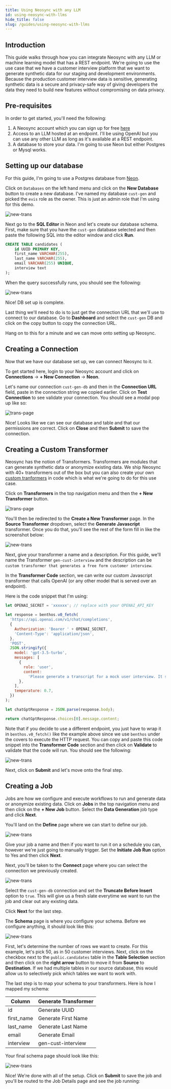 ```yaml
---
title: Using Neosync with any LLM
id: using-neosync-with-llms
hide_title: false
slug: /guides/using-neosync-with-llms
---
```


## Introduction

This guide walks through how you can integrate Neosync with any LLM or machine learning model that has a REST endpoint. We're going to use the use case that we have a customer interview platform that we want to generate synthetic data for our staging and development environments. Because the production customer interview data is sensitive, generating synthetic data is a secure and privacy-safe way of giving developers the data they need to build new features without compromising on data privacy.

## Pre-requisites

In order to get started, you'll need the following:

1. A Neosync account which you can sign up for free [here]("https://www.neosync.dev")
2. Access to an LLM hosted at an endpoint. I'll be using OpenAI but you can use any other LLM as long as it's available at a REST endpoint.
3. A database to store your data. I'm going to use Neon but either Postgres or Mysql works.

## Setting up our database

For this guide, I'm going to use a Postgres database from [Neon](https://neon.tech).

Click on `Databases` on the left hand menu and click on the **New Database** button to create a new database. I've named my database `cust-gen` and picked the `evis` role as the owner. This is just an admin role that I'm using for this demo.

![new-trans](/img/cust-gen-db.png)

Next go to the **SQL Editor** in Neon and let's create our database schema. First, make sure that you have the `cust-gen` database selected and then paste the following SQL into the editor window and click **Run**.

```sql
CREATE TABLE candidates (
    id UUID PRIMARY KEY,
    first_name VARCHAR(255),
    last_name VARCHAR(255),
    email VARCHAR(255) UNIQUE,
    interview text
);
```

When the query successfully runs, you should see the following:

![new-trans](/img/cust-gen-db-create.png)

Nice! DB set up is complete.

Last thing we'll need to do is to just get the connection URL that we'll use to connect to our database. Go to **Dashboard** and select the `cust-gen` DB and click on the copy button to copy the connection URL.

Hang on to this for a minute and we can move onto setting up Neosync.

## Creating a Connection

Now that we have our database set up, we can connect Neosync to it.

To get started here, login to your Neosync account and click on **Connections** -> **+ New Connection** -> **Neon**.

Let's name our connection `cust-gen-db` and then in the **Connection URL** field, paste in the connection string we copied earlier. Click on **Test Connection** to see validate your connection. You should see a modal pop up like so:

![trans-page](/img/candidates-table.png)

Nice! Looks like we can see our database and table and that our permissions are correct. Click on **Close** and then **Submit** to save the connection.

## Creating a Custom Transformer

Neosync has the notion of Transformers. Transformers are modules that can generate synthetic data or anonymize existing data. We ship Neosync with 40+ transformers out of the box but you can also create your own [custom tranformers](/blog/introducing-custom-transformers) in code which is what we're going to do for this use case.

Click on **Transformers** in the top navigation menu and then the **+ New Transformer** button.

![trans-page](/img/newtra.png)

You'll then be redirected to the **Create a New Transformer** page. In the **Source Transformer** dropdown, select the **Generate Javascript** transformer. Once you do that, you'll see the rest of the form fill in like the screenshot below:

![new-trans](/img/newcustomtrans.png)

Next, give your transformer a name and a description. For this guide, we'll name the Transformer `gen-cust-interview` and the description can be `custom transformer that generates a free form customer interview`.

In the **Transformer Code** section, we can write our custom Javascript transformer that calls OpenAI (or any other model that is served over an endpoint).

Here is the code snippet that I'm using:

```js
let OPENAI_SECRET = 'xxxxxx'; // replace with your OPENAI_API_KEY

let response = benthos.v0_fetch(
  'https://api.openai.com/v1/chat/completions',
  {
    Authorization: 'Bearer ' + OPENAI_SECRET,
    'Content-Type': 'application/json',
  },
  'POST',
  JSON.stringify({
    model: 'gpt-3.5-turbo',
    messages: [
      {
        role: 'user',
        content:
          'Please generate a transcript for a mock user interview. It should be less than 200 words',
      },
    ],
    temperature: 0.7,
  })
);

let chatGptResponse = JSON.parse(response.body);

return chatGptResponse.choices[0].message.content;
```

Note that if you decide to use a different endpoint, you just have to wrap it in `benthos.v0_fetch()` like the example above since we use `benthos` under the covers to execute the HTTP request. You can copy and paste this code snippet into the **Transformer Code** section and then click on **Validate** to validate that the code will run. You should see the following:

![new-trans](/img/oicode.png)

Next, click on **Submit** and let's move onto the final step.

## Creating a Job

Jobs are how we configure and execute workflows to run and generate data or anonymize existing data. Click on **Jobs** in the top navigation menu and then click on the **+ New Job** button. Select the **Data Generation** job type and click **Next**.

You'll land on the **Define** page where we can start to define our job.

![new-trans](/img/cust-gen-define.png)

Give your job a name and then if you want to run it on a schedule you can, however we're just going to manually trigger. Set the **Initiate Job Run** option to Yes and then click **Next**.

Next, you'll be taken to the **Connect** page where you can select the connection we previously created.

![new-trans](/img/cust-gen-connect.png)

Select the `cust-gen-db` connection and set the **Truncate Before Insert** option to `true`. This will give us a fresh slate everytime we want to run the job and clear out any existing data.

Click **Next** for the last step.

The **Schema** page is where you configure your schema. Before we configure anything, it should look like this:

![new-trans](/img/base-schema.png)

First, let's determine the number of rows we want to create. For this example, let's pick 50, as in 50 customer interviews. Next, click on the checkbox next to the `public.candidates` table in the **Table Selection** section and then click on the **right arrow** button to move it from **Source** to **Destination**. If we had multiple tables in our source database, this would allow us to selectively pick which tables we want to work with.

The last step is to map your schema to your transformers. Here is how I mapped my schema:

| Column     | Generate Transformer |
| ---------- | -------------------- |
| id         | Generate UUID        |
| first_name | Generate First Name  |
| last_name  | Generate Last Name   |
| email      | Generate Email       |
| interview  | gen-cust-interview   |

Your final schema page should look like this:

![new-trans](/images/blogs/gen-final-config.png)

Nice! We're done with all of the setup. Click on **Submit** to save the job and you'll be routed to the Job Details page and see the job running:

<!--

![new-trans](/images/blogs/cust-job-running.png)

And after a minute or so, the job should complete like this:

![new-trans](/images/blogs/cust-job-done.png)

## Checking the output

Now is the fun part. We can open up our database and see what our data looks like. I'm using DBeaver as a database client to connect to my Neon database but you can also just use the SQL Editor in Neon to query your database.

First, let's check out count and make sure we have the 50 records we wanted. We can do this pretty easily using a small SQL script:

```sql
SELECT COUNT(*) FROM public.candidates c
```

![new-trans](/images/blogs/cust-count.png)

Nice, all 50 records are accounted for.

Next, the data!

```sql
SELECT * FROM public.candidates c limit 10
```

![new-trans](/images/blogs/cust-data.png)

We have our IDs, first names, last names and emails. All looks good so far. Our interview column also looks filled out which is great. Let's take a closer look at one of the transcripts:

```
Interviewer: Thank you for joining us today. Can you tell us a little bit about yourself and your background?

User: Sure, I'm a marketing professional with over 5 years of experience in the tech industry. I have a strong background in digital marketing, social media management, and content creation.

Interviewer: That's great to hear. What motivated you to pursue a career in marketing?

User: I've always been fascinated by the power of storytelling and how it can influence consumer behavior. Marketing allows me to combine my creativity with strategic thinking to help businesses connect with their target audience.

Interviewer: How do you stay current with the latest trends and developments in the marketing industry?

User: I make sure to attend industry conferences, read marketing blogs, and participate in online courses to stay updated with the latest trends and tools in the industry. I also believe in continuous learning and experimenting to stay ahead of the curve.

Interviewer: That's impressive. Thank you for sharing your insights with us today.
```

This looks pretty realistic!. Also, we can just do a quick scan and see that the interviews are all different and not a copy and paste which is great.

## Conclusion

This is just a peek into what you can do with Neosync and LLMs. There is a lot more coming on this that we're working on. As I mentioned earlier, you can think of applying this to so many other use cases and data types. If you want to use LLMs to generate some synthetic data, consider checking out Neosync. -->
